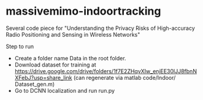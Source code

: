 
# massivemimo-indoortracking
Several code piece for "Understanding the Privacy Risks of High-accuracy Radio Positioning and Sensing in Wireless Networks"

Step to run

  * Create a folder name Data in the root folder.
  * Download dataset for training at https://drive.google.com/drive/folders/1f7E2ZHqvXIw_enjEE30lJJ8fbnNXFebJ?usp=share_link (can regenerate via matlab code/Indoor/ Dataset_gen.m)
  * Go to DCNN localization and run run.py  
